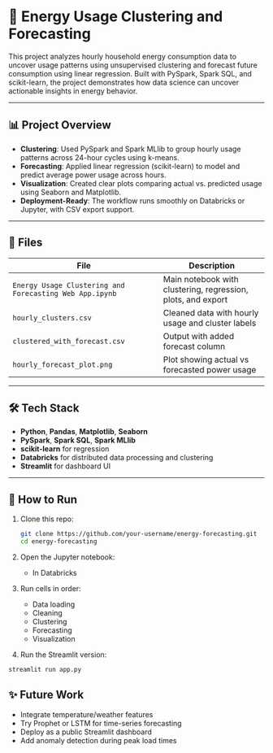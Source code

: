 # 🔌 Energy Usage Clustering and Forecasting

This project analyzes hourly household energy consumption data to uncover usage patterns using unsupervised clustering and forecast future consumption using linear regression. Built with PySpark, Spark SQL, and scikit-learn, the project demonstrates how data science can uncover actionable insights in energy behavior.

---

## 📊 Project Overview

- **Clustering**: Used PySpark and Spark MLlib to group hourly usage patterns across 24-hour cycles using k-means.
- **Forecasting**: Applied linear regression (scikit-learn) to model and predict average power usage across hours.
- **Visualization**: Created clear plots comparing actual vs. predicted usage using Seaborn and Matplotlib.
- **Deployment-Ready**: The workflow runs smoothly on Databricks or Jupyter, with CSV export support.

---

## 📁 Files

| File | Description |
|------|-------------|
| `Energy Usage Clustering and Forecasting Web App.ipynb` | Main notebook with clustering, regression, plots, and export |
| `hourly_clusters.csv` | Cleaned data with hourly usage and cluster labels |
| `clustered_with_forecast.csv` | Output with added forecast column |
| `hourly_forecast_plot.png` | Plot showing actual vs forecasted power usage |

---

## 🛠️ Tech Stack

- **Python**, **Pandas**, **Matplotlib**, **Seaborn**
- **PySpark**, **Spark SQL**, **Spark MLlib**
- **scikit-learn** for regression
- **Databricks** for distributed data processing and clustering
- **Streamlit** for dashboard UI

---

## 🚀 How to Run

1. Clone this repo:
   ```bash
   git clone https://github.com/your-username/energy-forecasting.git
   cd energy-forecasting
   ```

2. Open the Jupyter notebook:
   - In Databricks

3. Run cells in order:
   - Data loading
   - Cleaning
   - Clustering
   - Forecasting
   - Visualization

4.  Run the Streamlit version:
   ```bash
   streamlit run app.py
   ```



## ✨ Future Work

- Integrate temperature/weather features
- Try Prophet or LSTM for time-series forecasting
- Deploy as a public Streamlit dashboard
- Add anomaly detection during peak load times






